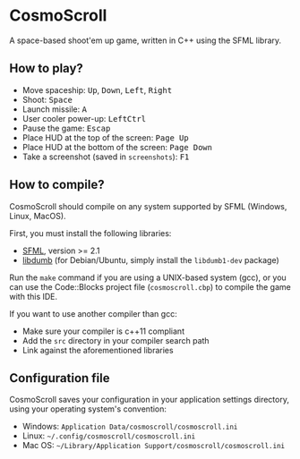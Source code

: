 # CosmoScroll

A space-based shoot'em up game, written in C++ using the SFML library.

## How to play?

- Move spaceship:	<kbd>Up</kbd>, <kbd>Down</kbd>, <kbd>Left</kbd>, <kbd>Right</kbd>
- Shoot: <kbd>Space</kbd>
- Launch missile: <kbd>A</kbd>
- User cooler power-up: <kbd>LeftCtrl</kbd>
- Pause the game:	<kbd>Escap</kbd>
- Place HUD at the top of the screen: <kbd>Page Up</kbd>
- Place HUD at the bottom of the screen: <kbd>Page Down</kbd>
-  Take a screenshot (saved in `screenshots`): <kbd>F1</kbd>

## How to compile?

CosmoScroll should compile on any system supported by SFML (Windows, Linux, MacOS).

First, you must install the following libraries:

- [SFML](http://www.sfml-dev.org/), version >= 2.1
- [libdumb](http://dumb.sourceforge.net/) (for Debian/Ubuntu, simply install the `libdumb1-dev` package)

Run the `make` command if you are using a UNIX-based system (gcc), or you can use the Code::Blocks project file (`cosmoscroll.cbp`) to compile the game with this IDE.

If you want to use another compiler than gcc:
- Make sure your compiler is c++11 compliant
- Add the `src` directory in your compiler search path
- Link against the aforementioned libraries

## Configuration file

CosmoScroll saves your configuration in your application settings directory, using your operating system's convention:

- Windows: `Application Data/cosmoscroll/cosmoscroll.ini`
- Linux: `~/.config/cosmoscroll/cosmoscroll.ini`
- Mac OS: `~/Library/Application Support/cosmoscroll/cosmoscroll.ini`

